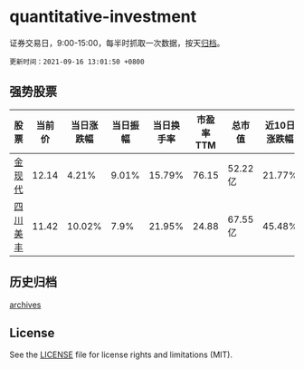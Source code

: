 # quantitative-investment

证券交易日，9:00-15:00，每半时抓取一次数据，按天[归档](archives)。

`更新时间：2021-09-16 13:01:50 +0800`

## 强势股票

|股票|当前价|当日涨跌幅|当日振幅|当日换手率|市盈率TTM|总市值|近10日涨跌幅|
|----|----|----|----|----|----|----|----|
|[金现代](https://xueqiu.com/S/SZ300830)|12.14|4.21%|9.01%|15.79%|76.15|52.22亿|21.77%|
|[四川美丰](https://xueqiu.com/S/SZ000731)|11.42|10.02%|7.9%|21.95%|24.88|67.55亿|45.48%|

## 历史归档

[archives](archives)

## License

See the [LICENSE](LICENSE) file for license rights and limitations (MIT).